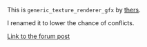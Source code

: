 This is `generic_texture_renderer_gfx` by [thers](https://forum.cfx.re/u/thers).

I renamed it to lower the chance of conflicts.

[Link to the forum post](https://forum.cfx.re/t/release-generic-dui-2d-3d-renderer/131208)
